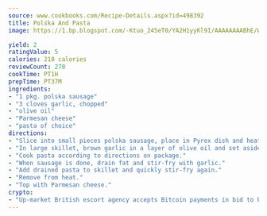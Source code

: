 ```yaml
---
source: www.cookbooks.com/Recipe-Details.aspx?id=498392
title: Polska And Pasta
image: https://1.bp.blogspot.com/-Ktuo_245eT0/YA2H1yyKl9I/AAAAAAAABhE/WMoqSq2tWOcgMkPaLYZ-49h8pVDUUwFCQCLcBGAsYHQ/s307/5.png

yield: 2
ratingValue: 5
calories: 218 calories
reviewCount: 278
cookTime: PT1H
prepTime: PT37M
ingredients:
- "1 pkg. polska sausage"
- "3 cloves garlic, chopped"
- "olive oil"
- "Parmesan cheese"
- "pasta of choice"
directions:
- "Slice into small pieces polska sausage, place in Pyrex dish and heat in oven at 325u00b0 for 30 to 45 minutes."
- "In large skillet, brown garlic in a layer of olive oil and set aside."
- "Cook pasta according to directions on package."
- "When sausage is done, drain fat and stir-fry with garlic."
- "Add drained pasta to skillet and quickly stir-fry again."
- "Remove from heat."
- "Top with Parmesan cheese."
crypto:
- "Up-market British escort agency accepts Bitcoin payments in bid to boost worker safety and client anonymity."
---
```

